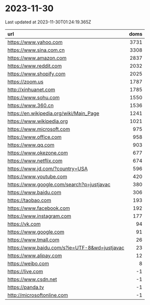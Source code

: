 # 2023-11-30

<!-- BEGIN -->
Last updated at 2023-11-30T01:24:19.365Z

url | doms
:- | -:
https://www.yahoo.com | 3731
https://www.sina.com.cn | 3308
https://www.amazon.com | 2837
https://www.reddit.com | 2032
https://www.shopify.com | 2025
https://zoom.us | 1787
http://xinhuanet.com | 1785
https://www.sohu.com | 1550
https://www.360.cn | 1536
https://en.wikipedia.org/wiki/Main_Page | 1241
https://www.wikipedia.org | 1021
https://www.microsoft.com | 975
https://www.office.com | 958
https://www.qq.com | 903
https://www.okezone.com | 677
https://www.netflix.com | 674
https://www.jd.com/?country=USA | 596
https://www.youtube.com | 420
https://www.google.com/search?q=justjavac | 380
https://www.baidu.com | 306
https://taobao.com | 193
https://www.facebook.com | 192
https://www.instagram.com | 177
https://vk.com | 94
https://www.google.com | 91
https://www.tmall.com | 26
https://www.baidu.com/s?ie=UTF-8&wd=justjavac | 23
https://www.alipay.com | 12
https://weibo.com | 8
https://live.com | -1
https://www.csdn.net | -1
https://panda.tv | -1
http://microsoftonline.com | -1
<!-- END -->
